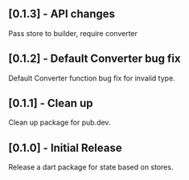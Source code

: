## [0.1.3] - API changes

Pass store to builder, require converter

## [0.1.2] - Default Converter bug fix

Default Converter function bug fix for invalid type.

## [0.1.1] - Clean up

Clean up package for pub.dev.

## [0.1.0] - Initial Release

Release a dart package for state based on stores.
